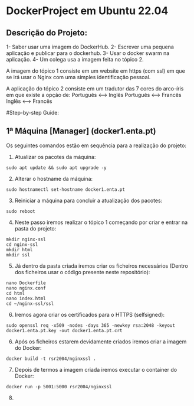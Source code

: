 # DockerProject em Ubuntu 22.04
## Descrição do Projeto:
1- Saber usar uma imagem do DockerHub.
2- Escrever uma pequena aplicação e publicar para o dockerhub.
3- Usar o docker swarm na aplicação.
4- Um colega usa a imagem feita no tópico 2.

A imagem do tópico 1 consiste em um website em https (com ssl) em que se irá usar o Nginx com uma simples identificação pessoal.

A aplicação do tópico 2 consiste em um tradutor das 7 cores do arco-íris em que existe a opção de:
Português <--> Inglês
Português <--> Francês
Inglês <--> Francês

#Step-by-step Guide:
## 1ª Máquina [Manager] (docker1.enta.pt)
Os seguintes comandos estão em sequência para a realização do projeto: 

1. Atualizar os pacotes da máquina:
```
sudo apt update && sudo apt upgrade -y
```
2. Alterar o hostname da máquina:
```
sudo hostnamectl set-hostname docker1.enta.pt
```
3. Reiniciar a máquina para concluir a atualização dos pacotes:
```
sudo reboot
```
4. Neste passo iremos realizar o tópico 1 começando por criar e entrar na pasta do projeto:
```
mkdir nginx-ssl
cd nginx-ssl
mkdir html
mkdir ssl
```
5. Já dentro da pasta criada iremos criar os ficheiros necessários (Dentro dos ficheiros usar o código presente neste repositório):
```
nano Dockerfile
nano nginx.conf
cd html
nano index.html
cd ~/nginx-ssl/ssl
```
6. Iremos agora criar os certificados para o HTTPS (selfsigned):
```
sudo openssl req -x509 -nodes -days 365 -newkey rsa:2048 -keyout docker1.enta.pt.key -out docker1.enta.pt.crt
```
6. Após os ficheiros estarem devidamente criados iremos criar a imagem do Docker: 
```
docker build -t rsr2004/nginxssl .
```
7. Depois de termos a imagem criada iremos executar o container do Docker:
```
docker run -p 5001:5000 rsr2004/nginxssl
```
8. 
```

```
